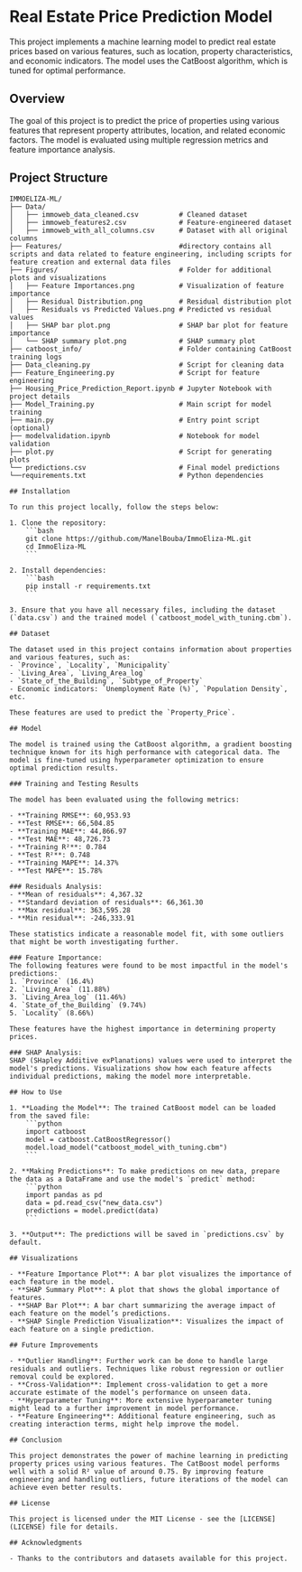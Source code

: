 # Real Estate Price Prediction Model

This project implements a machine learning model to predict real estate prices based on various features, such as location, property characteristics, and economic indicators. The model uses the CatBoost algorithm, which is tuned for optimal performance.

## Overview

The goal of this project is to predict the price of properties using various features that represent property attributes, location, and related economic factors. The model is evaluated using multiple regression metrics and feature importance analysis.

## Project Structure

```plaintext
IMMOELIZA-ML/
├── Data/
│   ├── immoweb_data_cleaned.csv          # Cleaned dataset
│   ├── immoweb_features2.csv             # Feature-engineered dataset
│   ├── immoweb_with_all_columns.csv      # Dataset with all original columns
├── Features/                             #directory contains all scripts and data related to feature engineering, including scripts for feature creation and external data files
├── Figures/                              # Folder for additional plots and visualizations
│   ├── Feature Importances.png           # Visualization of feature importance
│   ├── Residual Distribution.png         # Residual distribution plot
│   ├── Residuals vs Predicted Values.png # Predicted vs residual values
│   ├── SHAP bar plot.png                 # SHAP bar plot for feature importance
│   └── SHAP summary plot.png             # SHAP summary plot                   
├── catboost_info/                        # Folder containing CatBoost training logs
├── Data_cleaning.py                      # Script for cleaning data
├── Feature_Engineering.py                # Script for feature engineering
├── Housing_Price_Prediction_Report.ipynb # Jupyter Notebook with project details
├── Model_Training.py                     # Main script for model training
├── main.py                               # Entry point script (optional)
├── modelvalidation.ipynb                 # Notebook for model validation
├── plot.py                               # Script for generating plots
└── predictions.csv                       # Final model predictions
└──requirements.txt                       # Python dependencies

## Installation

To run this project locally, follow the steps below:

1. Clone the repository:
    ```bash
    git clone https://github.com/ManelBouba/ImmoEliza-ML.git
    cd ImmoEliza-ML
    ```

2. Install dependencies:
    ```bash
    pip install -r requirements.txt
    ```

3. Ensure that you have all necessary files, including the dataset (`data.csv`) and the trained model (`catboost_model_with_tuning.cbm`).

## Dataset

The dataset used in this project contains information about properties and various features, such as:
- `Province`, `Locality`, `Municipality`
- `Living_Area`, `Living_Area_log`
- `State_of_the_Building`, `Subtype_of_Property`
- Economic indicators: `Unemployment Rate (%)`, `Population Density`, etc.

These features are used to predict the `Property_Price`.

## Model

The model is trained using the CatBoost algorithm, a gradient boosting technique known for its high performance with categorical data. The model is fine-tuned using hyperparameter optimization to ensure optimal prediction results.

### Training and Testing Results

The model has been evaluated using the following metrics:

- **Training RMSE**: 60,953.93
- **Test RMSE**: 66,504.85
- **Training MAE**: 44,866.97
- **Test MAE**: 48,726.73
- **Training R²**: 0.784
- **Test R²**: 0.748
- **Training MAPE**: 14.37%
- **Test MAPE**: 15.78%

### Residuals Analysis:
- **Mean of residuals**: 4,367.32
- **Standard deviation of residuals**: 66,361.30
- **Max residual**: 363,595.28
- **Min residual**: -246,333.91

These statistics indicate a reasonable model fit, with some outliers that might be worth investigating further.

### Feature Importance:
The following features were found to be most impactful in the model's predictions:
1. `Province` (16.4%)
2. `Living_Area` (11.88%)
3. `Living_Area_log` (11.46%)
4. `State_of_the_Building` (9.74%)
5. `Locality` (8.66%)

These features have the highest importance in determining property prices.

### SHAP Analysis:
SHAP (SHapley Additive exPlanations) values were used to interpret the model's predictions. Visualizations show how each feature affects individual predictions, making the model more interpretable.

## How to Use

1. **Loading the Model**: The trained CatBoost model can be loaded from the saved file:
    ```python
    import catboost
    model = catboost.CatBoostRegressor()
    model.load_model("catboost_model_with_tuning.cbm")
    ```

2. **Making Predictions**: To make predictions on new data, prepare the data as a DataFrame and use the model's `predict` method:
    ```python
    import pandas as pd
    data = pd.read_csv("new_data.csv")
    predictions = model.predict(data)
    ```

3. **Output**: The predictions will be saved in `predictions.csv` by default.

## Visualizations

- **Feature Importance Plot**: A bar plot visualizes the importance of each feature in the model.
- **SHAP Summary Plot**: A plot that shows the global importance of features.
- **SHAP Bar Plot**: A bar chart summarizing the average impact of each feature on the model’s predictions.
- **SHAP Single Prediction Visualization**: Visualizes the impact of each feature on a single prediction.

## Future Improvements

- **Outlier Handling**: Further work can be done to handle large residuals and outliers. Techniques like robust regression or outlier removal could be explored.
- **Cross-Validation**: Implement cross-validation to get a more accurate estimate of the model’s performance on unseen data.
- **Hyperparameter Tuning**: More extensive hyperparameter tuning might lead to a further improvement in model performance.
- **Feature Engineering**: Additional feature engineering, such as creating interaction terms, might help improve the model.

## Conclusion

This project demonstrates the power of machine learning in predicting property prices using various features. The CatBoost model performs well with a solid R² value of around 0.75. By improving feature engineering and handling outliers, future iterations of the model can achieve even better results.

## License

This project is licensed under the MIT License - see the [LICENSE](LICENSE) file for details.

## Acknowledgments

- Thanks to the contributors and datasets available for this project.
